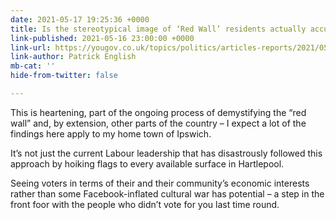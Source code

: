 ```yaml
---
date: 2021-05-17 19:25:36 +0000
title: Is the stereotypical image of ‘Red Wall’ residents actually accurate?
link-published: 2021-05-16 23:00:00 +0000
link-url: https://yougov.co.uk/topics/politics/articles-reports/2021/05/17/stereotypical-image-red-wall-residents-accurate
link-author: Patrick English
mb-cat: ''
hide-from-twitter: false

---
```

This is heartening, part of the ongoing process of demystifying the “red wall” and, by extension, other parts of the country – I expect a lot of the findings here apply to my home town of Ipswich.

It’s not just the current Labour leadership that has disastrously followed this approach by hoiking flags to every available surface in Hartlepool. 

Seeing voters in terms of their and their community’s economic interests rather than some Facebook-inflated cultural war has potential – a step in the front foor with the people who didn’t vote for you last time round.